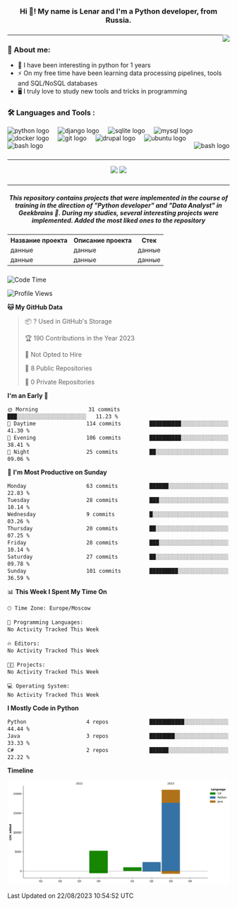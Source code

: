 ###

<h3 align="center">Hi 👋! My name is Lenar and I'm a Python developer, from Russia. </h3>

###

<img align="right" height="220" src="https://media.giphy.com/media/Y4ak9Ki2GZCbJxAnJD/giphy.gif"  />

###
_____________________________
### 💾 About me:
* 🐍 I have been interesting in python for 1 years
* ⚡ On my free time have been learning data processing pipelines, tools and SQL/NoSQL databases
* 🖥️ I truly love to study new tools and tricks in programming

###

### 🛠  Languages and Tools :
<div align="left">
  <img src="https://cdn.jsdelivr.net/gh/devicons/devicon/icons/python/python-original.svg" height="30" alt="python logo"  />
  <img width="12" />
  <img src="https://cdn.jsdelivr.net/gh/devicons/devicon/icons/django/django-plain.svg" height="30" alt="django logo"  />
  <img width="12" />
  <img src="https://cdn.jsdelivr.net/gh/devicons/devicon/icons/sqlite/sqlite-original.svg" height="30" alt="sqlite logo"  />
  <img width="12" />
  <img src="https://cdn.jsdelivr.net/gh/devicons/devicon/icons/mysql/mysql-original.svg" height="30" alt="mysql logo"  />
  <img width="12" />
  <img src="https://cdn.jsdelivr.net/gh/devicons/devicon/icons/docker/docker-original.svg" height="30" alt="docker logo"  />
  <img width="12" />
  <img src="https://cdn.jsdelivr.net/gh/devicons/devicon/icons/git/git-original.svg" height="30" alt="git logo"  />
  <img width="12" />
  <img src="https://cdn.jsdelivr.net/gh/devicons/devicon/icons/drupal/drupal-original.svg" height="30" alt="drupal logo"  />
  <img width="12" />
  <img src="https://cdn.jsdelivr.net/gh/devicons/devicon/icons/ubuntu/ubuntu-plain.svg" height="30" alt="ubuntu logo"  />
  <img width="12" />
  <img src="https://cdn.jsdelivr.net/gh/devicons/devicon/icons/bash/bash-original.svg" height="30" alt="bash logo"  />
  <img width="12" />
  <img align="right" src="https://www.codewars.com/users/lenaruch/badges/large" height="30" alt="bash logo"  />
  <img width="12" />
</div>

###
_______________

<div align="center">
  <img src="https://github-readme-stats.vercel.app/api/top-langs/?username=lenaruch&layout=compact&line_height=21" height="140" />
  <img src="https://github-readme-stats.vercel.app/api?username=lenaruch&show_icons=true&hide_title=true&line_height=21" height="140"/>
</div>

###

____
<div align="center">
  <h5>This repository contains projects that were implemented in the course of training in the direction of <em>"Python developer"</em> and <em>"Data Analyst"</em> in Geekbrains 🧠. During my studies, several interesting projects were implemented. Added the most liked ones to the repository</h5>
</div>

###

<table align="center">
<tr><th align="center">Название проекта</th><th align="center">Описание проекта</th><th align="center">Стек</th></tr>
<tr><td>данные</td><td>данные</td><td>данные</td></tr>
<tr><td>данные</td><td>данные</td><td>данные</td></tr>
</table>

###
<!--START_SECTION:waka-->
![Code Time](http://img.shields.io/badge/Code%20Time-1%20min-blue)

![Profile Views](http://img.shields.io/badge/Profile%20Views-0-blue)

**🐱 My GitHub Data** 

> 📦 ? Used in GitHub's Storage 
 > 
> 🏆 190 Contributions in the Year 2023
 > 
> 🚫 Not Opted to Hire
 > 
> 📜 8 Public Repositories 
 > 
> 🔑 0 Private Repositories 
 > 
**I'm an Early 🐤** 

```text
🌞 Morning                31 commits          ███░░░░░░░░░░░░░░░░░░░░░░   11.23 % 
🌆 Daytime                114 commits         ██████████░░░░░░░░░░░░░░░   41.30 % 
🌃 Evening                106 commits         ██████████░░░░░░░░░░░░░░░   38.41 % 
🌙 Night                  25 commits          ██░░░░░░░░░░░░░░░░░░░░░░░   09.06 % 
```
📅 **I'm Most Productive on Sunday** 

```text
Monday                   63 commits          ██████░░░░░░░░░░░░░░░░░░░   22.83 % 
Tuesday                  28 commits          ███░░░░░░░░░░░░░░░░░░░░░░   10.14 % 
Wednesday                9 commits           █░░░░░░░░░░░░░░░░░░░░░░░░   03.26 % 
Thursday                 20 commits          ██░░░░░░░░░░░░░░░░░░░░░░░   07.25 % 
Friday                   28 commits          ███░░░░░░░░░░░░░░░░░░░░░░   10.14 % 
Saturday                 27 commits          ██░░░░░░░░░░░░░░░░░░░░░░░   09.78 % 
Sunday                   101 commits         █████████░░░░░░░░░░░░░░░░   36.59 % 
```


📊 **This Week I Spent My Time On** 

```text
🕑︎ Time Zone: Europe/Moscow

💬 Programming Languages: 
No Activity Tracked This Week

🔥 Editors: 
No Activity Tracked This Week

🐱‍💻 Projects: 
No Activity Tracked This Week

💻 Operating System: 
No Activity Tracked This Week
```

**I Mostly Code in Python** 

```text
Python                   4 repos             ███████████░░░░░░░░░░░░░░   44.44 % 
Java                     3 repos             ████████░░░░░░░░░░░░░░░░░   33.33 % 
C#                       2 repos             ██████░░░░░░░░░░░░░░░░░░░   22.22 % 
```



**Timeline**

![Lines of Code chart](https://raw.githubusercontent.com/lenaruch/lenaruch/main/assets/bar_graph.png)


 Last Updated on 22/08/2023 10:54:52 UTC
<!--END_SECTION:waka-->

